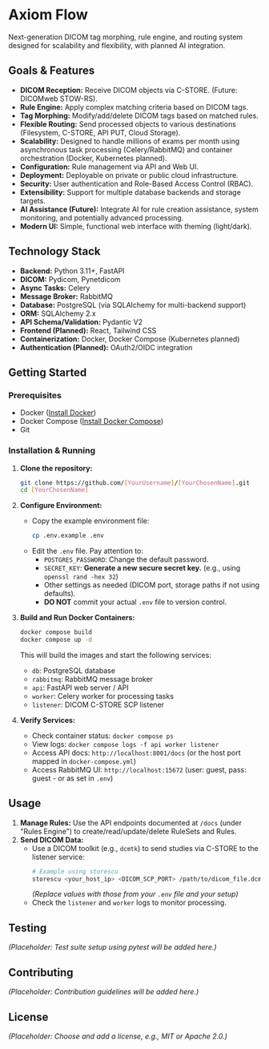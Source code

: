 # Axiom Flow

Next-generation DICOM tag morphing, rule engine, and routing system designed for scalability and flexibility, with planned AI integration.

## Goals & Features

*   **DICOM Reception:** Receive DICOM objects via C-STORE. (Future: DICOMweb STOW-RS).
*   **Rule Engine:** Apply complex matching criteria based on DICOM tags.
*   **Tag Morphing:** Modify/add/delete DICOM tags based on matched rules.
*   **Flexible Routing:** Send processed objects to various destinations (Filesystem, C-STORE, API PUT, Cloud Storage).
*   **Scalability:** Designed to handle millions of exams per month using asynchronous task processing (Celery/RabbitMQ) and container orchestration (Docker, Kubernetes planned).
*   **Configuration:** Rule management via API and Web UI.
*   **Deployment:** Deployable on private or public cloud infrastructure.
*   **Security:** User authentication and Role-Based Access Control (RBAC).
*   **Extensibility:** Support for multiple database backends and storage targets.
*   **AI Assistance (Future):** Integrate AI for rule creation assistance, system monitoring, and potentially advanced processing.
*   **Modern UI:** Simple, functional web interface with theming (light/dark).

## Technology Stack

*   **Backend:** Python 3.11+, FastAPI
*   **DICOM:** Pydicom, Pynetdicom
*   **Async Tasks:** Celery
*   **Message Broker:** RabbitMQ
*   **Database:** PostgreSQL (via SQLAlchemy for multi-backend support)
*   **ORM:** SQLAlchemy 2.x
*   **API Schema/Validation:** Pydantic V2
*   **Frontend (Planned):** React, Tailwind CSS
*   **Containerization:** Docker, Docker Compose (Kubernetes planned)
*   **Authentication (Planned):** OAuth2/OIDC integration

## Getting Started

### Prerequisites

*   Docker ([Install Docker](https://docs.docker.com/engine/install/))
*   Docker Compose ([Install Docker Compose](https://docs.docker.com/compose/install/))
*   Git

### Installation & Running

1.  **Clone the repository:**
    ```bash
    git clone https://github.com/[YourUsername]/[YourChosenName].git
    cd [YourChosenName]
    ```

2.  **Configure Environment:**
    *   Copy the example environment file:
        ```bash
        cp .env.example .env
        ```
    *   Edit the `.env` file. Pay attention to:
        *   `POSTGRES_PASSWORD`: Change the default password.
        *   `SECRET_KEY`: **Generate a new secure secret key.** (e.g., using `openssl rand -hex 32`)
        *   Other settings as needed (DICOM port, storage paths if not using defaults).
        *   **DO NOT** commit your actual `.env` file to version control.

3.  **Build and Run Docker Containers:**
    ```bash
    docker compose build
    docker compose up -d
    ```
    This will build the images and start the following services:
    *   `db`: PostgreSQL database
    *   `rabbitmq`: RabbitMQ message broker
    *   `api`: FastAPI web server / API
    *   `worker`: Celery worker for processing tasks
    *   `listener`: DICOM C-STORE SCP listener

4.  **Verify Services:**
    *   Check container status: `docker compose ps`
    *   View logs: `docker compose logs -f api worker listener`
    *   Access API docs: `http://localhost:8001/docs` (or the host port mapped in `docker-compose.yml`)
    *   Access RabbitMQ UI: `http://localhost:15672` (user: guest, pass: guest - or as set in `.env`)

## Usage

1.  **Manage Rules:** Use the API endpoints documented at `/docs` (under "Rules Engine") to create/read/update/delete RuleSets and Rules.
2.  **Send DICOM Data:**
    *   Use a DICOM toolkit (e.g., `dcmtk`) to send studies via C-STORE to the listener service:
        ```bash
        # Example using storescu
        storescu <your_host_ip> <DICOM_SCP_PORT> /path/to/dicom_file.dcm -aec <DICOM_SCP_AE_TITLE> -aet <Your_SCU_AE_Title>
        ```
        *(Replace values with those from your `.env` file and your setup)*
    *   Check the `listener` and `worker` logs to monitor processing.

## Testing

*(Placeholder: Test suite setup using pytest will be added here.)*

## Contributing

*(Placeholder: Contribution guidelines will be added here.)*

## License

*(Placeholder: Choose and add a license, e.g., MIT or Apache 2.0.)*
